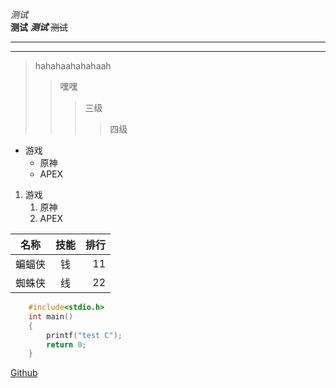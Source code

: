 *测试*<br>
  **测试**
  ***测试***
~~测试~~<br>
***
---
> hahahaahahahaah
>> 嘿嘿
>>> 三级
>>>> 四级

* 游戏
  * 原神
  * APEX

1. 游戏
   1. 原神
   2. APEX

名称|技能|排行
--|:--:|--:
蝙蝠侠|钱|11
蜘蛛侠|线|22

```C
	#include<stdio.h>
	int main()
	{
		printf("test C");
		return 0;
	}


```
[Github](https//www.github.com "点击访问")






